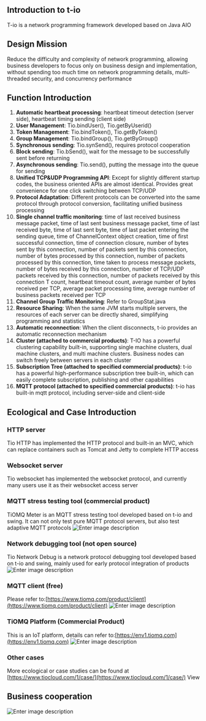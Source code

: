 ## Introduction to t-io
T-io is a network programming framework developed based on Java AIO
## Design Mission
Reduce the difficulty and complexity of network programming, allowing business developers to focus only on business design and implementation, without spending too much time on network programming details, multi-threaded security, and concurrency performance
## Function Introduction
1. **Automatic heartbeat processing**: heartbeat timeout detection (server side), heartbeat timing sending (client side)
1. **User Management**: Tio.bindUser(), Tio.getByUserid()
1. **Token Management**: Tio.bindToken(), Tio.getByToken()
1. **Group Management**: Tio.bindGroup(), Tio.getByGroup()
1. **Synchronous sending**: Tio.synSend(), requires protocol cooperation
1. **Block sending**: Tio.bSend(), wait for the message to be successfully sent before returning
1. **Asynchronous sending**: Tio.send(), putting the message into the queue for sending
1. **Unified TCP&UDP Programming API**: Except for slightly different startup codes, the business oriented APIs are almost identical. Provides great convenience for one click switching between TCP/UDP
1. **Protocol Adaptation**: Different protocols can be converted into the same protocol through protocol conversion, facilitating unified business processing
1. **Single channel traffic monitoring**: time of last received business message packet, time of last sent business message packet, time of last received byte, time of last sent byte, time of last packet entering the sending queue, time of ChannelContext object creation, time of first successful connection, time of connection closure, number of bytes sent by this connection, number of packets sent by this connection, number of bytes processed by this connection, number of packets processed by this connection, time taken to process message packets, number of bytes received by this connection, number of TCP/UDP packets received by this connection, number of packets received by this connection T count, heartbeat timeout count, average number of bytes received per TCP, average packet processing time, average number of business packets received per TCP
1. **Channel Group Traffic Monitoring**: Refer to GroupStat.java
1. **Resource Sharing**: When the same JVM starts multiple servers, the resources of each server can be directly shared, simplifying programming and statistics
1. **Automatic reconnection**: When the client disconnects, t-io provides an automatic reconnection mechanism
1. **Cluster (attached to commercial products)**: T-IO has a powerful clustering capability built-in, supporting single machine clusters, dual machine clusters, and multi machine clusters. Business nodes can switch freely between servers in each cluster
1. **Subscription Tree (attached to specified commercial products)**: t-io has a powerful high-performance subscription tree built-in, which can easily complete subscription, publishing and other capabilities
1. **MQTT protocol (attached to specified commercial products)**: t-io has built-in mqtt protocol, including server-side and client-side
## Ecological and Case Introduction
### HTTP server
Tio HTTP has implemented the HTTP protocol and built-in an MVC, which can replace containers such as Tomcat and Jetty to complete HTTP access

### Websocket server
Tio websocket has implemented the websocket protocol, and currently many users use it as their websocket access server

### MQTT stress testing tool (commercial product)
TiOMQ Meter is an MQTT stress testing tool developed based on t-io and swing. It can not only test pure MQTT protocol servers, but also test adaptive MQTT protocols
![Enter image description](https://res.tiocloud.com/202405/tiomq/doc/img/50/8931/1119484/88097537/74541310905/43/103347/1787672144549912576.png)

### Network debugging tool (not open source)
Tio Network Debug is a network protocol debugging tool developed based on t-io and swing, mainly used for early protocol integration of products
![Enter image description](https://res.tiocloud.com/202312/tiomq/doc/img/50/8931/1119484/88097537/74541310905/45/193509/1733087818730840064.png)

### MQTT client (free)
Please refer to:[https://www.tiomq.com/product/client](https://www.tiomq.com/product/client)
![Enter image description](https://res.tiocloud.com/202405/tiomq/doc/img/50/8931/1119484/88097537/74541310905/13/104103/1787673973295816704.png)

### TiOMQ Platform (Commercial Product)
This is an IoT platform, details can refer to:[https://env1.tiomq.com](https://env1.tiomq.com)
![Enter image description](https://res.tiocloud.com/202405/tiomq/doc/img/50/8931/1119484/88097537/74541310905/89/104318/1787674538654441472.png)
### Other cases
More ecological or case studies can be found at [https://www.tiocloud.com/1/case/](https://www.tiocloud.com/1/case/) View

## Business cooperation
![Enter image description](https://www.tiocloud.com/1/imgs/product/ercode2.png?8888)
